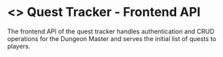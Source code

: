 # <<WIP>> Quest Tracker - Frontend API

The frontend API of the quest tracker handles authentication and CRUD operations for the Dungeon Master and serves
the initial list of quests to players.